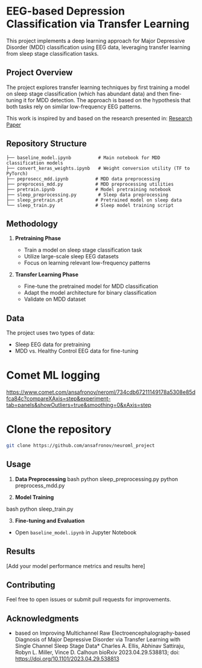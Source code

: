 
# EEG-based Depression Classification via Transfer Learning

This project implements a deep learning approach for Major Depressive Disorder (MDD) classification using EEG data, leveraging transfer learning from sleep stage classification tasks.

## Project Overview

The project explores transfer learning techniques by first training a model on sleep stage classification (which has abundant data) and then fine-tuning it for MDD detection. The approach is based on the hypothesis that both tasks rely on similar low-frequency EEG patterns.

This work is inspired by and based on the research presented in: [Research Paper](http://biorxiv.org/lookup/doi/10.1101/2023.04.29.538813)

## Repository Structure
```
├── baseline_model.ipynb          # Main notebook for MDD classification models
├── convert_keras_weights.ipynb   # Weight conversion utility (TF to PyTorch)
├── peprosecc_mdd.ipynb          # MDD data preprocessing
├── preprocess_mdd.py            # MDD preprocessing utilities
├── pretrain.ipynb               # Model pretraining notebook
├── sleep_preprocessing.py        # Sleep data preprocessing
├── sleep_pretrain.pt            # Pretrained model on sleep data
└── sleep_train.py               # Sleep model training script
```

## Methodology

1. **Pretraining Phase**
   - Train a model on sleep stage classification task
   - Utilize large-scale sleep EEG datasets
   - Focus on learning relevant low-frequency patterns

2. **Transfer Learning Phase**
   - Fine-tune the pretrained model for MDD classification
   - Adapt the model architecture for binary classification
   - Validate on MDD dataset

## Data

The project uses two types of data:
- Sleep EEG data for pretraining
- MDD vs. Healthy Control EEG data for fine-tuning

# Comet ML logging

https://www.comet.com/ansafronov/neroml/734cdb67211149178a5308e85dfca84c?compareXAxis=step&experiment-tab=panels&showOutliers=true&smoothing=0&xAxis=step

# Clone the repository

```bash
git clone https://github.com/ansafronov/neuroml_project
```

## Usage

1. **Data Preprocessing**
bash
python sleep_preprocessing.py
python preprocess_mdd.py

2. **Model Training**

bash
python sleep_train.py

3. **Fine-tuning and Evaluation**
- Open `baseline_model.ipynb` in Jupyter Notebook

## Results

[Add your model performance metrics and results here]

## Contributing

Feel free to open issues or submit pull requests for improvements.


## Acknowledgments

- based on Improving Multichannel Raw Electroencephalography-based Diagnosis of Major Depressive Disorder via Transfer Learning with Single Channel Sleep Stage Data*
Charles A. Ellis, Abhinav Sattiraju, Robyn L. Miller, Vince D. Calhoun
bioRxiv 2023.04.29.538813; doi: https://doi.org/10.1101/2023.04.29.538813